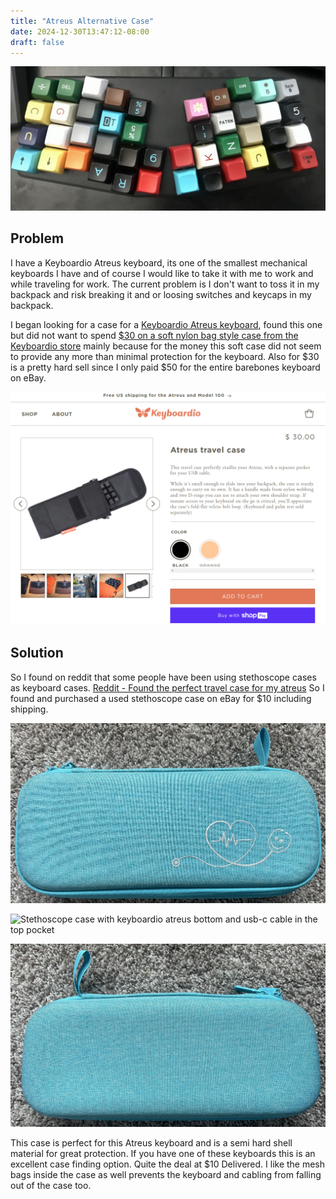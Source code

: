 ```yaml
---
title: "Atreus Alternative Case"
date: 2024-12-30T13:47:12-08:00
draft: false
---
```


![Keyboardio Atreus with random multi color and non key character matching keycaps](CustomAtreus.jpg)


## Problem

I have a Keyboardio Atreus keyboard, its one of the smallest mechanical keyboards I have and of course I would like to 
take it with me to work and while traveling for work. The current problem is I don't want to toss it in my backpack and risk breaking it and or
loosing switches and keycaps in my backpack.

I began looking for a case for a [Keyboardio Atreus keyboard](https://shop.keyboard.io/products/keyboardio-atreus), found this one but did 
not want to spend [$30 on a soft nylon bag style case from the Keyboardio store](https://shop.keyboard.io/products/keyboardio-atreus-travel-case?variant=44336384246051) mainly because for the money this soft case did not seem to provide any more than minimal protection for the keyboard. Also for $30 is a pretty hard sell since I only paid $50 for the entire barebones keyboard on eBay.

![Part of the problem the overpriced keyboardio nylon bag case ](KeyboardioAtreusCaseStorePhoto.png)

## Solution
So I found on reddit that some people have been using stethoscope cases as keyboard cases.  [Reddit - Found the perfect travel case for my atreus](https://www.reddit.com/r/MechanicalKeyboards/comments/5zsjc0/found_the_perfect_travel_case_for_my_atreus/)
So I found and purchased a used stethoscope case on eBay for $10 including shipping.

![Stethoscope case zipped closed front of case in a light teal color with a white line drawing in the lower left corner of a smiling cartoon stethoscope with its cord in a heart shape](StethoscopeCaseFront.jpg)

![Stethoscope case with keyboardio atreus bottom and usb-c cable in the top pocket ](AtreusCase.jpg)

![Stethoscope cases teal color view of the backside of the case zipped closed.](StethoscopeCaseBack.jpg)

This case is perfect for this Atreus keyboard and is a semi hard shell material for great protection. If you have one of these keyboards this is an excellent case finding option. Quite the deal at $10 Delivered. I like the mesh bags inside the case as well prevents the keyboard and cabling from falling out of the case too.
